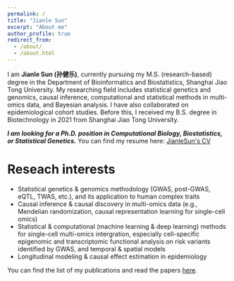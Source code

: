 ```yaml
---
permalink: /
title: "Jianle Sun"
excerpt: "About me"
author_profile: true
redirect_from: 
  - /about/
  - /about.html
---
```


I am **Jianle Sun (孙健乐)**, currently pursuing my M.S. (research-based) degree in the Department of Bioinformatics and Biostatistics, Shanghai Jiao Tong University. My researching field includes statistical genetics and genomics, causal inference, computational and statistical methods in multi-omics data, and Bayesian analysis. I have also collaborated on epidemiological cohort studies. Before this, I received my B.S. degree in Biotechnology in 2021 from Shanghai Jiao Tong University. 

***I am looking for a Ph.D. position in Computational Biology, Biostatistics, or Statistical Genetics.*** You can find my resume here: [JianleSun's CV](../files/CV_JianleSun.pdf)

Reseach interests
======
* Statistical genetics & genomics methodology (GWAS, post-GWAS, eQTL, TWAS, etc.), and its application to human complex traits <br>
* Causal inference & causal discovery in multi-omics data (e.g., Mendelian randomization, causal representation learning for single-cell omics) <br>
* Statistical & computational (machine learning & deep learning) methods for single-cell multi-omics intergration, especially cell-specific epigenomic and transcriptomic functional analysis on risk variants identified by GWAS, and temporal & spatial models <br>
* Longitudinal modeling & causal effect estimation in epidemiology

You can find the list of my publications and read the papers [here](sjl-sjtu.github.io/publications/).
